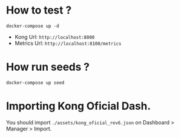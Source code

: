 # How to test ?

```docker-compose up -d```

- Kong Url: `http://localhost:8000`
- Metrics Url: `http://localhost:8100/metrics`

# How run seeds ?

```
docker-compose up seed
```

# Importing Kong Oficial Dash.

You should import `./assets/kong_oficial_rev6.json` on Dashboard > Manager > Import.